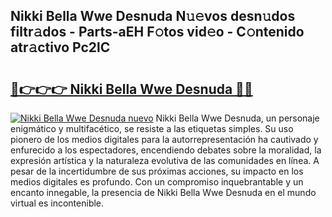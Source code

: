 ## Nikki Bella Wwe Desnuda N𝚞𝚎vos desn𝚞dos filtr𝚊dos - Parts-aEH F𝚘tos vid𝚎o - C𝚘ntenido atr𝚊ctivo Pc2lC

# <h2><a href="http://mb645hl.tromn.icu/?c=Nikki+Bella+Wwe+Desnuda">🔗👉👉👉 Nikki Bella Wwe Desnuda 🔗🔗</a></h2>

[![Nikki Bella Wwe Desnuda nuevo](https://i.imgur.com/pEAQMta.gif)](http://mb645hl.tromn.icu/?c=Nikki+Bella+Wwe+Desnuda)
Nikki Bella Wwe Desnuda, un personaje enigmático y multifacético, se resiste a las etiquetas simples. Su uso pionero de los medios digitales para la autorrepresentación ha cautivado y enfurecido a los espectadores, encendiendo debates sobre la moralidad, la expresión artística y la naturaleza evolutiva de las comunidades en línea. A pesar de la incertidumbre de sus próximas acciones, su impacto en los medios digitales es profundo. Con un compromiso inquebrantable y un encanto innegable, la presencia de Nikki Bella Wwe Desnuda en el mundo virtual es incontenible.
